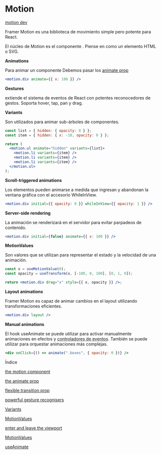 # Motion

[motion dev](https://motion.dev/)

Framer Motion es una biblioteca de movimiento simple pero potente para React.

El núcleo de Motion es el componente <motion/>. Piense en <motion/> como un elemento HTML o SVG.

**Animations**

Para animar un componente <motion/>
Debemos pasar los [animate prop](https://www.framer.com/docs/animation/)

```jsx
<motion.div animate={{ x: 100 }} />
```

**Gestures**

extiende el sistema de eventos de React con potentes reconocedores de gestos. Soporta hover, tap, pan y drag.

**Variants**

Son utilizados para animar sub-árboles de componentes.

```jsx
const list = { hidden: { opacity: 0 } };
const item = { hidden: { x: -10, opacity: 0 } };

return (
  <motion.ul animate="hidden" variants={list}>
    <motion.li variants={item} />
    <motion.li variants={item} />
    <motion.li variants={item} />
  </motion.ul>
);
```

**Scroll-triggered animations**

Los elementos pueden animarse a medida que ingresan y abandonan la ventana gráfica con el accesorio WhileInView.

```jsx
<motion.div initial={{ opacity: 0 }} whileInView={{ opacity: 1 }} />
```

**Server-side rendering**

La animación se renderizará en el servidor para evitar parpadeos de contenido.

```jsx
<motion.div initial={false} animate={{ x: 100 }} />
```

**MotionValues**

Son valores que se utilizan para representar el estado y la velocidad de una animación.

```jsx
const x = useMotionValue(0);
const opacity = useTransform(x, [-100, 0, 100], [0, 1, 0]);

return <motion.div drag="x" style={{ x, opacity }} />;
```

**Layout animations**

Framer Motion es capaz de animar cambios en el layout utilizando transformaciones eficientes.

```jsx
<motion.div layout />
```

**Manual animations**

El hook useAnimate se puede utilizar para activar manualmente animaciones en efectos y <abbr title="event handlers">controladores de eventos</abbr>. También se puede utilizar para orquestar animaciones más complejas.

```jsx
<div onClick={() => animate(".boxes", { opacity: 0 })} />
```

Índice

[the motion component](https://www.framer.com/docs/component/)

[the animate prop](https://www.framer.com/docs/animation/)

[flexible transition prop](https://www.framer.com/docs/transition/)

[powerful gesture recognisers](https://www.framer.com/docs/gestures/)

[Variants](https://www.framer.com/docs/animation/#variants)

[MotionValues](https://www.framer.com/docs/motionvalue/)

[enter and leave the viewport](https://www.framer.com/docs/scroll-animations/#scroll-triggered-animations)

[MotionValues](https://www.framer.com/docs/motionvalue/)

[useAnimate](https://www.framer.com/motion/use-animate/)
